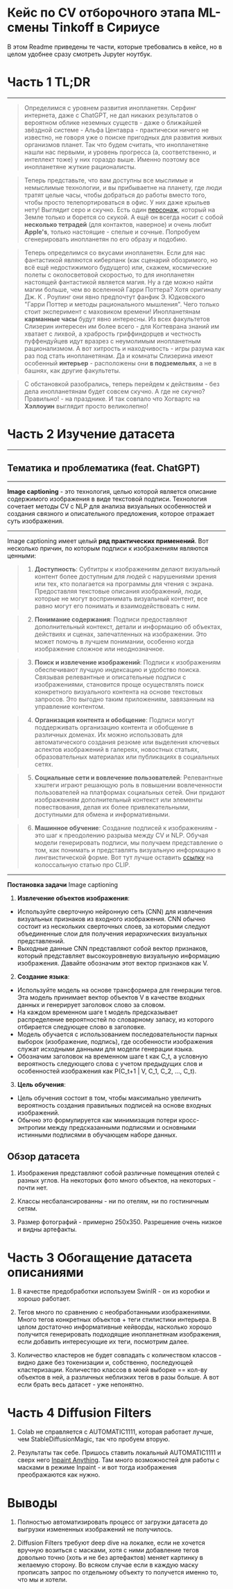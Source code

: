 # **Кейс по CV отборочного этапа ML-смены Tinkoff в Сириусе**

В этом Readme приведены те части, которые требовались в кейсе, но в целом удобнее сразу смотреть Jupyter ноутбук.

# **Часть 1** **TL;DR**


---

> Определимся с уровнем развития инопланетян. Серфинг интернета, даже с ChatGPT, не дал никаких результатов о вероятном облике неземных существ - даже о ближайшей звёздной системе - Альфа Центавра - практически ничего не известно, не говоря уже о поиске пригодных для развития живых организмов планет. Так что будем считать, что инопланетяне нашли нас первыми, и уровень прогресса (а, соответственно, и интеллект тоже) у них гораздо выше. Именно поэтому все инопланетяне жуткие рационалисты.

 > Теперь представьте, что вам доступны все мыслимые и немыслимые технологии, и вы прибываетне на планету, где люди тратят целые часы, чтобы добраться до работы вместо того, чтобы просто телепортироваться в офис. У них даже крыльев нету! Выглядит серо и скучно. Есть один [персонаж](https://shikimori.me/characters/75-ryuk), который на Земле только и борется со скукой. А ещё он всегда носит с собой **несколько тетрадей** (для контактов, наверное) и очень любит **Apple's**, только настоящие - спелые и сочные. Попробуем сгенерировать инопланетян по его образу и подобию.

> Теперь определимся со вкусами инопланетян. Если для нас фантастикой являются киберпанк (как сценарий обозримого, но всё ещё недостижимого будущего) или, скажем, космические полеты с околосветовой скоростью, то для инопланетян настоящей фантастикой является магия. Ну а где можно найти магии больше, чем во вселенной Гарри Поттера? Хотя оригиналу Дж. К . Роулинг они явно предпочтут фанфик Э. Юдковского "Гарри Поттер и методы рационального мышления". Чего только стоит эксперимент с маховиком времени! Инопланетянам **карманные часы** будут явно интересны. Из всех факультетов Слизерин интересен им более всего - для Когтеврана знаний им хватает с лихвой, а храбрость гриффиндорцев и честность пуффендуйцев идут вразрез с неумолимым инопланетным рационализмом. А вот хитрость и находчивость - игры разума как раз под стать инопланетянам. Да и комнаты Слизерина имеют особенный **интерьер** - расположены они **в подземельях**, а не в башнях, как другие факультеты.

 > С обстановкой разобрались, теперь перейдем к действиям - без дела инопланетянам будет совсем скучно. А где не скучно? Правильно! - на празднике. И так совпало что Хогвартс на **Хэллоуин** выглядит просто великолепно!

# **Часть 2** **Изучение датасета**

---



## Тематика и проблематика (feat. ChatGPT)

---

**Image captioning** - это технология, целью которой является описание содержимого изображения в виде текстовой подписи. Технология сочетает методы CV с NLP для анализа визуальных особенностей и создания связного и описательного предложения, которое отражает суть изображения.


---


Image captioning имеет целый **ряд практических применений**. Вот несколько причин, по которым подписи к изображениям являются ценными:

 > 1. **Доступность**: Субтитры к изображениям делают визуальный контент более доступным для людей с нарушениями зрения или тех, кто полагается на программы для чтения с экрана. Предоставляя текстовые описания изображений, люди, которые не могут воспринимать визуальный контент, все равно могут его понимать и взаимодействовать с ним.

 > 2. **Понимание содержания**: Подписи предоставляют дополнительный контекст, детали и информацию об объектах, действиях и сценах, запечатленных на изображении. Это может помочь в лучшем понимании, особенно когда изображение сложное или неоднозначное.

 > 3. **Поиск и извлечение изображений**: Подписи к изображениям обеспечивают лучшую индексацию и удобство поиска. Связывая релевантные и описательные подписи с изображениями, становится проще осуществлять поиск конкретного визуального контента на основе текстовых запросов. Это выгодно таким приложениям, завязанным на управление контентом.

 > 4. **Организация контента и обобщение**: Подписи могут поддерживать организацию контента и обобщение в различных доменах. Их можно использовать для автоматического создания резюме или выделения ключевых аспектов изображений в галереях, новостных статьях, образовательных материалах или публикациях в социальных сетях.

 > 5. **Социальные сети и вовлечение пользователей**: Релевантные хэштеги играют решающую роль в повышении вовлеченности пользователей на платформах социальных сетей. Они придают изображениям дополнительный контекст или элементы повествования, делая их более привлекательными, доступными для обмена и информативными.

 > 6. **Машинное обучение**: Создание подписей к изображениям - это шаг к преодолению разрыва между CV и NLP. Обучая модели генерировать подписи, мы получаем представление о том, как понимать и представлять визуальную информацию в лингвистической форме. Вот тут лучше оставить [ссылку](https://arxiv.org/pdf/2103.00020.pdf) на колоссальную статью про CLIP.


---
**Постановка задачи** Image captioning

1. **Извлечение объектов изображения**:
- Используйте сверточную нейронную сеть (CNN) для извлечения визуальных признаков из входного изображения. CNN обычно состоит из нескольких сверточных слоев, за которыми следуют объединенные слои для получения иерархических визуальных представлений.
- Выходные данные CNN представляют собой вектор признаков, который представляет высокоуровневую визуальную информацию изображения. Давайте обозначим этот вектор признаков как V.

2. **Создание языка**:
- Используйте модель на основе трансформера для генерации тегов. Эта модель принимает вектор объектов V в качестве входных данных и генерирует заголовок слово за словом.
- На каждом временном шаге t модель предсказывает распределение вероятностей по словарному запасу, из которого отбирается следующее слово в заголовке.
- Модель обучается с использованием последовательности парных выборок (изображение, подпись), где особенности изображения служат исходными данными для модели генерации языка.
- Обозначим заголовок на временном шаге t как C_t, а условную вероятность следующего слова с учетом предыдущих слов и особенностей изображения как P(C_t+1 | V, C_1, C_2, ..., C_t).

3. **Цель обучения**:
- Цель обучения состоит в том, чтобы максимально увеличить вероятность создания правильных подписей на основе входных изображений.
- Обычно это формулируется как минимизация потери кросс-энтропии между предсказанными подписями и основными истинными подписями в обучающем наборе данных.


## **Обзор датасета**

1. Изображения представляют собой различные помещения отелей с разных углов. На некоторых фото много объектов, на некоторых - почти нет. 

2. Классы несбалансированны - ни по отелям, ни по гостиничным сетям.

3. Размер фотографий - примерно 250х350. Разрешение очень низкое и видны артефакты.

# **Часть 3** **Обогащение датасета описаниями**

1. В качестве предобработки используем SwinIR - он из коробки и хорошо работает.

2. Тегов много по сравнению с необработанными изображениями. Много тегов конкретных объектов + теги стилистики интерьера. В целом достаточно информативные кейворды, насколько хорошо получится генерировать подходящие инопланетянам изображения, если добавить интересующие их теги, посмотрим далее.

3. Количество кластеров не будет совпадать с количеством классов - видно даже без токенизации и, собственно, последующей кластеризации. Количество классов в моей выборке == кол-ву объектов в ней, а различных неблизких тегов в разы больше. А вот если брать весь датасет - уже непонятно.

# **Часть 4** **Diffusion Filters**

1. Colab не справляется с AUTOMATIC1111, которая работает лучше, чем StableDiffusionMagic, так что пробуем вторую.

2. Результаты так себе. Пришось ставить локальный AUTOMATIC1111 и сверх него [Inpaint Anything](https://github.com/Uminosachi/sd-webui-inpaint-anything). Там много возможностей для работы с масками в режиме Inpaint - и вот тогда изображения преображаются как нужно.

# **Выводы**

1. Полностью автоматизировать процесс от загрузки датасета до выгрузки измененных изображений не получилось.

2. Diffusion Filters требуют deep dive на локалке, если не хочется вручную возиться с масками, хотя с ними добавление тегов довольно точно (хоть и не без артефактов) меняет картинку в желаемую сторону. Во всяком случае если в каждую маску прописать запрос по отдельному объекту то получется именно то, что мы и хотели.
